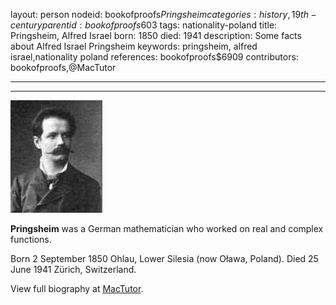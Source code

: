 layout: person
nodeid: bookofproofs$Pringsheim
categories: history,19th-century
parentid: bookofproofs$603
tags: nationality-poland
title: Pringsheim, Alfred Israel
born: 1850
died: 1941
description: Some facts about Alfred Israel Pringsheim
keywords: pringsheim, alfred israel,nationality poland
references: bookofproofs$6909
contributors: bookofproofs,@MacTutor

---


---

![Pringsheim.jpg](https://github.com/bookofproofs/bookofproofs.github.io/blob/main/_sources/_assets/images/portraits/Pringsheim.jpg?raw=true)

**Pringsheim** was a German mathematician who worked on real and complex functions.

Born 2 September 1850 Ohlau, Lower Silesia (now Oława, Poland). Died 25 June 1941 Zürich, Switzerland.


View full biography at [MacTutor](https://mathshistory.st-andrews.ac.uk/Biographies/Pringsheim/).